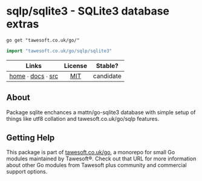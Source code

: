 # sqlp/sqlite3 - SQLite3 database extras

```shell script
go get "tawesoft.co.uk/go/"
```

```go
import "tawesoft.co.uk/go/sqlp/sqlite3"
```

|  Links  | License | Stable? |
|:-------:|:-------:|:-------:|
| [home][home_sqlp/sqlite3] ∙ [docs][docs_sqlp/sqlite3] ∙ [src][src_sqlp/sqlite3] | [MIT][copy_sqlp/sqlite3] | candidate |

[home_sqlp/sqlite3]: https://tawesoft.co.uk/go/sqlp/sqlite3
[src_sqlp/sqlite3]:  https://github.com/tawesoft/go/tree/master/sqlp/sqlite3
[docs_sqlp/sqlite3]: https://godoc.org/tawesoft.co.uk/go/sqlp/sqlite3
[copy_sqlp/sqlite3]: https://github.com/tawesoft/go/tree/master/sqlp/sqlite3/LICENSE.txt

## About

Package sqlite enchances a mattn/go-sqlite3 database with simple setup
of things like utf8 collation and tawesoft.co.uk/go/sqlp features.

## Getting Help

This package is part of [tawesoft.co.uk/go](https://www.tawesoft.co.uk/go),
a monorepo for small Go modules maintained by Tawesoft®.
Check out that URL for more information about other Go modules from
Tawesoft plus community and commercial support options.
